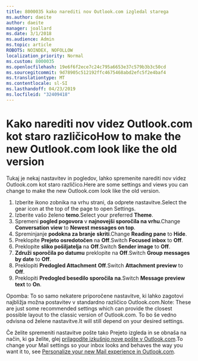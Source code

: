 ```yaml
---
title: 8000035 kako narediti nov Outlook.com izgledal starega
ms.author: daeite
author: daeite
manager: joallard
ms.date: 3/1/2018
ms.audience: Admin
ms.topic: article
ROBOTS: NOINDEX, NOFOLLOW
localization_priority: Normal
ms.custom: 8000035
ms.openlocfilehash: 19e6f6f2ece7c24c795a6653e37c579b3b3c50cd
ms.sourcegitcommit: 9d78905c512192ffc4675468abd2efc5f2e4baf4
ms.translationtype: MT
ms.contentlocale: sl-SI
ms.lasthandoff: 04/23/2019
ms.locfileid: "32409418"
---
```

# <a name="how-to-make-the-new-outlookcom-look-like-the-old-version"></a><span data-ttu-id="41265-102">Kako narediti nov videz Outlook.com kot staro različico</span><span class="sxs-lookup"><span data-stu-id="41265-102">How to make the new Outlook.com look like the old version</span></span>

<span data-ttu-id="41265-103">Tukaj je nekaj nastavitev in pogledov, lahko spremenite narediti nov videz Outlook.com kot staro različico.</span><span class="sxs-lookup"><span data-stu-id="41265-103">Here are some settings and views you can change to make the new Outlook.com look like the old version.</span></span>

1. <span data-ttu-id="41265-104">Izberite ikono zobnika na vrhu strani, da odprete nastavitve.</span><span class="sxs-lookup"><span data-stu-id="41265-104">Select the gear icon at the top of the page to open Settings.</span></span>
2. <span data-ttu-id="41265-105">Izberite vašo želeno **temo**.</span><span class="sxs-lookup"><span data-stu-id="41265-105">Select your preferred **Theme**.</span></span>
3. <span data-ttu-id="41265-106">Spremeni **pogled pogovora** v **najnovejši sporočila na vrhu**.</span><span class="sxs-lookup"><span data-stu-id="41265-106">Change **Conversation view** to **Newest messages on top**.</span></span>
4. <span data-ttu-id="41265-107">Spreminjanje **podokna za branje** **skriti**.</span><span class="sxs-lookup"><span data-stu-id="41265-107">Change **Reading pane** to **Hide**.</span></span>
5. <span data-ttu-id="41265-108">Preklopite **Prejeto osredotočen** na **Off**.</span><span class="sxs-lookup"><span data-stu-id="41265-108">Switch **Focused inbox** to **Off**.</span></span>
6. <span data-ttu-id="41265-109">Preklopite **sliko pošiljatelja** na **Off**.</span><span class="sxs-lookup"><span data-stu-id="41265-109">Switch **Sender image** to **Off**.</span></span> 
7. <span data-ttu-id="41265-110">**Združi sporočila po datumu** preklopite na **Off**.</span><span class="sxs-lookup"><span data-stu-id="41265-110">Switch **Group messages by date** to **Off**.</span></span> 
8. <span data-ttu-id="41265-111">Preklopiti **Predogled Attachment** **Off**.</span><span class="sxs-lookup"><span data-stu-id="41265-111">Switch **Attachment preview** to **Off**.</span></span> 
9. <span data-ttu-id="41265-112">Preklopiti **Predogled besedilo sporočila** **na**.</span><span class="sxs-lookup"><span data-stu-id="41265-112">Switch **Message preview text** to **On**.</span></span>

<span data-ttu-id="41265-113">Opomba: To so samo nekatere priporočene nastavitve, ki lahko zagotovi najbližja možna postavitev v standardno različico Outlook.com.</span><span class="sxs-lookup"><span data-stu-id="41265-113">Note: These are just some recommended settings which can provide the closest possible layout to the classic version of Outlook.com.</span></span> <span data-ttu-id="41265-114">To bo še vedno odvisna od želene nastavitve.</span><span class="sxs-lookup"><span data-stu-id="41265-114">It will still depend on your desired settings.</span></span>

<span data-ttu-id="41265-115">Če želite spremeniti nastavitve pošte tako Prejeto izgleda in se obnaša na način, ki ga želite, glej [prilagodite izkušnjo nove pošte v Outlook.com](https://support.office.com/article/b41c2ecb-f23c-42b3-b7f8-659646d5e58c).</span><span class="sxs-lookup"><span data-stu-id="41265-115">To change your Mail settings so your inbox looks and behaves the way you want it to, see [Personalize your new Mail experience in Outlook.com](https://support.office.com/article/b41c2ecb-f23c-42b3-b7f8-659646d5e58c).</span></span>